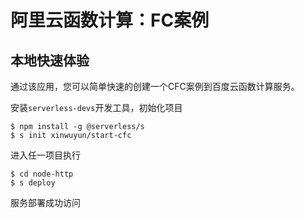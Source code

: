 # 阿里云函数计算：FC案例

## 本地快速体验

通过该应用，您可以简单快速的创建一个CFC案例到百度云函数计算服务。


安装`serverless-devs`开发工具，初始化项目
```
$ npm install -g @serverless/s
$ s init xinwuyun/start-cfc
```

进入任一项目执行
```
$ cd node-http
$ s deploy
```

服务部署成功访问
